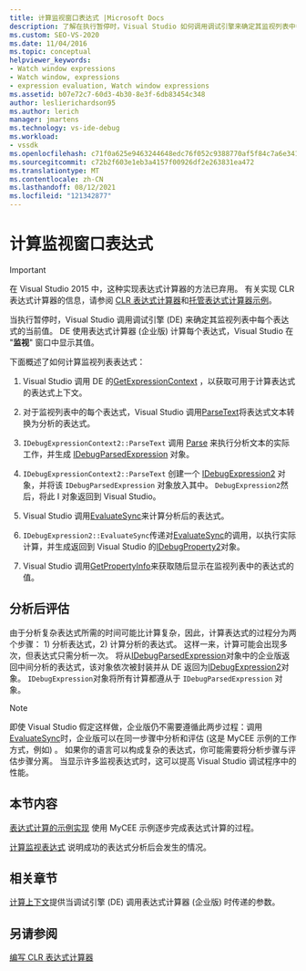 ```yaml
---
title: 计算监视窗口表达式 |Microsoft Docs
description: 了解在执行暂停时，Visual Studio 如何调用调试引擎来确定其监视列表中每个表达式的当前值。
ms.custom: SEO-VS-2020
ms.date: 11/04/2016
ms.topic: conceptual
helpviewer_keywords:
- Watch window expressions
- Watch window, expressions
- expression evaluation, Watch window expressions
ms.assetid: b07e72c7-60d3-4b30-8e3f-6db83454c348
author: leslierichardson95
ms.author: lerich
manager: jmartens
ms.technology: vs-ide-debug
ms.workload:
- vssdk
ms.openlocfilehash: c71f0a625e9463244648edc76f052c9388770af5f84c7a6e3419f9037819b485
ms.sourcegitcommit: c72b2f603e1eb3a4157f00926df2e263831ea472
ms.translationtype: MT
ms.contentlocale: zh-CN
ms.lasthandoff: 08/12/2021
ms.locfileid: "121342877"
---
```

# <a name="evaluate-a-watch-window-expression"></a>计算监视窗口表达式
> [!IMPORTANT]
> 在 Visual Studio 2015 中，这种实现表达式计算器的方法已弃用。 有关实现 CLR 表达式计算器的信息，请参阅 [CLR 表达式计算器](https://github.com/Microsoft/ConcordExtensibilitySamples/wiki/CLR-Expression-Evaluators)和[托管表达式计算器示例](https://github.com/Microsoft/ConcordExtensibilitySamples/wiki/Managed-Expression-Evaluator-Sample)。

 当执行暂停时，Visual Studio 调用调试引擎 (DE) 来确定其监视列表中每个表达式的当前值。 DE 使用表达式计算器 (企业版) 计算每个表达式，Visual Studio 在 "**监视**" 窗口中显示其值。

 下面概述了如何计算监视列表表达式：

1. Visual Studio 调用 DE 的[GetExpressionContext](../../extensibility/debugger/reference/idebugstackframe2-getexpressioncontext.md) ，以获取可用于计算表达式的表达式上下文。

2. 对于监视列表中的每个表达式，Visual Studio 调用[ParseText](../../extensibility/debugger/reference/idebugexpressioncontext2-parsetext.md)将表达式文本转换为分析的表达式。

3. `IDebugExpressionContext2::ParseText` 调用 [Parse](../../extensibility/debugger/reference/idebugexpressionevaluator-parse.md) 来执行分析文本的实际工作，并生成 [IDebugParsedExpression](../../extensibility/debugger/reference/idebugparsedexpression.md) 对象。

4. `IDebugExpressionContext2::ParseText` 创建一个 [IDebugExpression2](../../extensibility/debugger/reference/idebugexpression2.md) 对象，并将该 `IDebugParsedExpression` 对象放入其中。 `DebugExpression2`然后，将此 I 对象返回到 Visual Studio。

5. Visual Studio 调用[EvaluateSync](../../extensibility/debugger/reference/idebugexpression2-evaluatesync.md)来计算分析后的表达式。

6. `IDebugExpression2::EvaluateSync`传递对[EvaluateSync](../../extensibility/debugger/reference/idebugparsedexpression-evaluatesync.md)的调用，以执行实际计算，并生成返回到 Visual Studio 的[IDebugProperty2](../../extensibility/debugger/reference/idebugproperty2.md)对象。

7. Visual Studio 调用[GetPropertyInfo](../../extensibility/debugger/reference/idebugproperty2-getpropertyinfo.md)来获取随后显示在监视列表中的表达式的值。

## <a name="parse-then-evaluate"></a>分析后评估
 由于分析复杂表达式所需的时间可能比计算复杂，因此，计算表达式的过程分为两个步骤： 1) 分析表达式，2) 计算分析的表达式。 这样一来，计算可能会出现多次，但表达式只需分析一次。 将从[IDebugParsedExpression](../../extensibility/debugger/reference/idebugparsedexpression.md)对象中的企业版返回中间分析的表达式，该对象依次被封装并从 DE 返回为[IDebugExpression2](../../extensibility/debugger/reference/idebugexpression2.md)对象。 `IDebugExpression`对象将所有计算都遵从于 `IDebugParsedExpression` 对象。

> [!NOTE]
> 即使 Visual Studio 假定这样做，企业版仍不需要遵循此两步过程：调用[EvaluateSync](../../extensibility/debugger/reference/idebugparsedexpression-evaluatesync.md)时，企业版可以在同一步骤中分析和评估 (这是 MyCEE 示例的工作方式，例如) 。 如果你的语言可以构成复杂的表达式，你可能需要将分析步骤与评估步骤分离。 当显示许多监视表达式时，这可以提高 Visual Studio 调试程序中的性能。

## <a name="in-this-section"></a>本节内容
 [表达式计算的示例实现](../../extensibility/debugger/sample-implementation-of-expression-evaluation.md) 使用 MyCEE 示例逐步完成表达式计算的过程。

 [计算监视表达式](../../extensibility/debugger/evaluating-a-watch-expression.md) 说明成功的表达式分析后会发生的情况。

## <a name="related-sections"></a>相关章节
 [计算上下文](../../extensibility/debugger/evaluation-context.md)提供当调试引擎 (DE) 调用表达式计算器 (企业版) 时传递的参数。

## <a name="see-also"></a>另请参阅
 [编写 CLR 表达式计算器](../../extensibility/debugger/writing-a-common-language-runtime-expression-evaluator.md)
